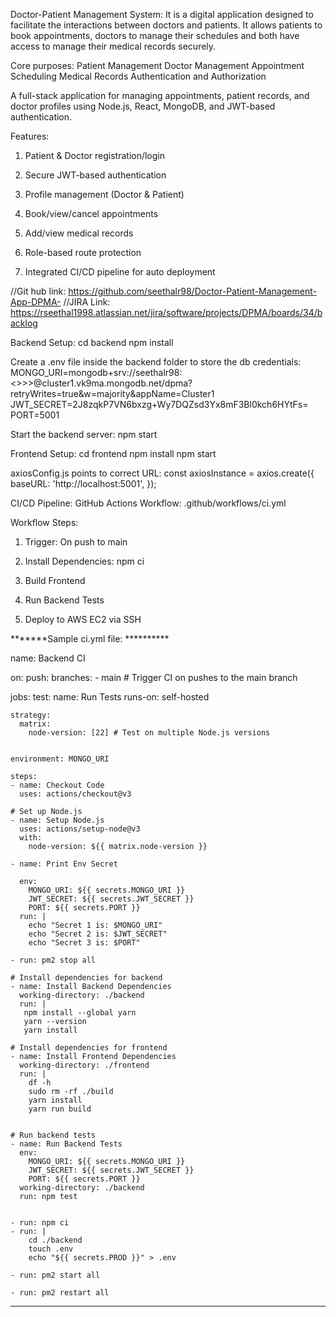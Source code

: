

Doctor-Patient Management System:
It is a digital application designed to facilitate the interactions between doctors and patients. It allows patients to book appointments, doctors to manage their schedules and both have access to manage their medical records securely.

Core purposes:
Patient Management
Doctor Management
Appointment Scheduling
Medical Records
Authentication and Authorization

A full-stack application for managing appointments, patient records, and doctor profiles using Node.js, React, MongoDB, and JWT-based authentication.

Features:
1. Patient & Doctor registration/login

2. Secure JWT-based authentication

3. Profile management (Doctor & Patient)

4. Book/view/cancel appointments

5. Add/view medical records

6. Role-based route protection

7. Integrated CI/CD pipeline for auto deployment



//Git hub link: https://github.com/seethalr98/Doctor-Patient-Management-App-DPMA-
//JIRA Link: https://rseethal1998.atlassian.net/jira/software/projects/DPMA/boards/34/backlog

Backend Setup:
  cd backend
  npm install

Create a .env file inside the backend folder to store the db credentials:
  MONGO_URI=mongodb+srv://seethalr98:<<dbpassword>>>>@cluster1.vk9ma.mongodb.net/dpma?retryWrites=true&w=majority&appName=Cluster1
  JWT_SECRET=2J8zqkP7VN6bxzg+Wy7DQZsd3Yx8mF3Bl0kch6HYtFs=
  PORT=5001

Start the backend server:
  npm start

Frontend Setup:
  cd frontend
  npm install
  npm start

axiosConfig.js points to correct URL:
  const axiosInstance = axios.create({
    baseURL: 'http://localhost:5001',
  });


CI/CD Pipeline:
GitHub Actions Workflow:
  .github/workflows/ci.yml

Workflow Steps:
1. Trigger: On push to main

2. Install Dependencies: npm ci

3. Build Frontend

4. Run Backend Tests

5. Deploy to AWS EC2 via SSH


*******Sample ci.yml file: **********

name: Backend CI

on:
  push:
    branches:
      - main  # Trigger CI on pushes to the main branch


jobs:
  test:
    name: Run Tests
    runs-on: self-hosted

    strategy:
      matrix:
        node-version: [22] # Test on multiple Node.js versions


    environment: MONGO_URI

    steps:
    - name: Checkout Code
      uses: actions/checkout@v3

    # Set up Node.js
    - name: Setup Node.js
      uses: actions/setup-node@v3
      with:
        node-version: ${{ matrix.node-version }}

    - name: Print Env Secret

      env:
        MONGO_URI: ${{ secrets.MONGO_URI }}
        JWT_SECRET: ${{ secrets.JWT_SECRET }}
        PORT: ${{ secrets.PORT }}
      run: | 
        echo "Secret 1 is: $MONGO_URI"
        echo "Secret 2 is: $JWT_SECRET"
        echo "Secret 3 is: $PORT"
      
    - run: pm2 stop all

    # Install dependencies for backend
    - name: Install Backend Dependencies
      working-directory: ./backend
      run: | 
       npm install --global yarn
       yarn --version
       yarn install
      
    # Install dependencies for frontend
    - name: Install Frontend Dependencies
      working-directory: ./frontend
      run: |
        df -h
        sudo rm -rf ./build
        yarn install
        yarn run build


    # Run backend tests
    - name: Run Backend Tests
      env:
        MONGO_URI: ${{ secrets.MONGO_URI }}
        JWT_SECRET: ${{ secrets.JWT_SECRET }}
        PORT: ${{ secrets.PORT }}
      working-directory: ./backend
      run: npm test


    - run: npm ci
    - run: | 
        cd ./backend
        touch .env
        echo "${{ secrets.PROD }}" > .env

    - run: pm2 start all

    - run: pm2 restart all

*********************************************************************************
